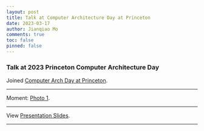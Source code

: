 ```yaml
---
layout: post
title: Talk at Computer Architecture Day at Princeton
date: 2023-03-17
author: Jianqiao Mo
comments: true
toc: false
pinned: false
---
```

### Talk at 2023 Princeton Computer Architecture Day

Joined [Computer Arch Day at Princeton](http://parallel.princeton.edu/news.html#:~:text=Computer%20Architecture%20Day). 

***

Moment: [Photo 1](https://nyu0-my.sharepoint.com/:i:/g/personal/jm8782_nyu_edu/EaBctUadfQZFr5MHe4qKS6sB8BRh4rNM0Mxsohq4JGjVwA).

***

View [Presentation Slides](https://nyu0-my.sharepoint.com/:b:/g/personal/jm8782_nyu_edu/EYts_PK6waJNq2okOyEmElgBeIQF9UiphHC2Ho_Ch-ROGw).

***
